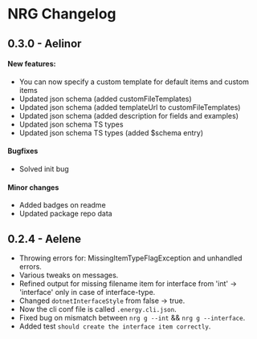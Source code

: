 # NRG Changelog

## 0.3.0 - Aelinor

#### New features:
* You can now specify a custom template for default items and custom items 
* Updated json schema (added customFileTemplates)
* Updated json schema (added templateUrl to customFileTemplates)
* Updated json schema (added description for fields and examples)
* Updated json schema TS types
* Updated json schema TS types (added $schema entry)

#### Bugfixes
* Solved init bug

#### Minor changes
* Added badges on readme
* Updated package repo data

## 0.2.4 - Aelene
* Throwing errors for: MissingItemTypeFlagException and unhandled errors.
* Various tweaks on messages.
* Refined output for missing filename item for interface from 'int' -> 'interface' only in case of interface-type.
* Changed `dotnetInterfaceStyle` from false -> true.
* Now the cli conf file is called `.energy.cli.json`.
* Fixed bug on mismatch between `nrg g --int` && `nrg g --interface`.
* Added test `should create the interface item correctly`.